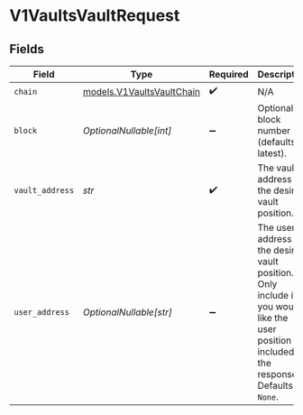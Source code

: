 # V1VaultsVaultRequest


## Fields

| Field                                                                                                                                          | Type                                                                                                                                           | Required                                                                                                                                       | Description                                                                                                                                    |
| ---------------------------------------------------------------------------------------------------------------------------------------------- | ---------------------------------------------------------------------------------------------------------------------------------------------- | ---------------------------------------------------------------------------------------------------------------------------------------------- | ---------------------------------------------------------------------------------------------------------------------------------------------- |
| `chain`                                                                                                                                        | [models.V1VaultsVaultChain](../models/v1vaultsvaultchain.md)                                                                                   | :heavy_check_mark:                                                                                                                             | N/A                                                                                                                                            |
| `block`                                                                                                                                        | *OptionalNullable[int]*                                                                                                                        | :heavy_minus_sign:                                                                                                                             | Optional block number (defaults to latest).                                                                                                    |
| `vault_address`                                                                                                                                | *str*                                                                                                                                          | :heavy_check_mark:                                                                                                                             | The vault address of the desired vault position.                                                                                               |
| `user_address`                                                                                                                                 | *OptionalNullable[str]*                                                                                                                        | :heavy_minus_sign:                                                                                                                             | The user address of the desired vault position. Only include if you would like the user position included in the response. Defaults to `None`. |